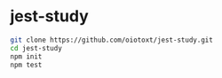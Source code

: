 # jest-study

```sh
git clone https://github.com/oiotoxt/jest-study.git
cd jest-study
npm init
npm test
```
